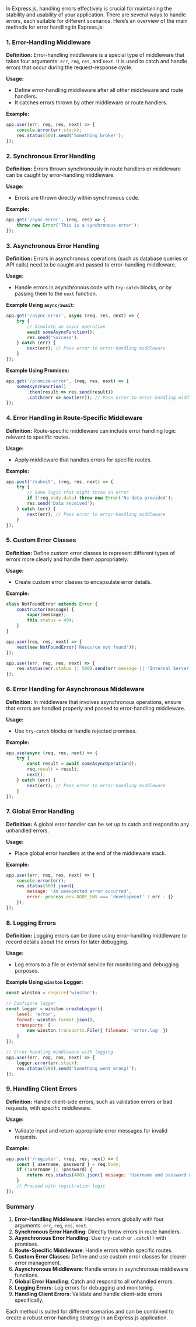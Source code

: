 In Express.js, handling errors effectively is crucial for maintaining the stability and usability of your application. There are several ways to handle errors, each suitable for different scenarios. Here’s an overview of the main methods for error handling in Express.js:

### **1. Error-Handling Middleware**

**Definition:**
Error-handling middleware is a special type of middleware that takes four arguments: `err`, `req`, `res`, and `next`. It is used to catch and handle errors that occur during the request-response cycle.

**Usage:**
- Define error-handling middleware after all other middleware and route handlers.
- It catches errors thrown by other middleware or route handlers.

**Example:**

```javascript
app.use((err, req, res, next) => {
    console.error(err.stack);
    res.status(500).send('Something broke!');
});
```

### **2. Synchronous Error Handling**

**Definition:**
Errors thrown synchronously in route handlers or middleware can be caught by error-handling middleware.

**Usage:**
- Errors are thrown directly within synchronous code.

**Example:**

```javascript
app.get('/sync-error', (req, res) => {
    throw new Error('This is a synchronous error');
});
```

### **3. Asynchronous Error Handling**

**Definition:**
Errors in asynchronous operations (such as database queries or API calls) need to be caught and passed to error-handling middleware.

**Usage:**
- Handle errors in asynchronous code with `try-catch` blocks, or by passing them to the `next` function.

**Example Using `async/await`:**

```javascript
app.get('/async-error', async (req, res, next) => {
    try {
        // Simulate an async operation
        await someAsyncFunction();
        res.send('Success');
    } catch (err) {
        next(err); // Pass error to error-handling middleware
    }
});
```

**Example Using Promises:**

```javascript
app.get('/promise-error', (req, res, next) => {
    someAsyncFunction()
        .then(result => res.send(result))
        .catch(err => next(err)); // Pass error to error-handling middleware
});
```

### **4. Error Handling in Route-Specific Middleware**

**Definition:**
Route-specific middleware can include error handling logic relevant to specific routes.

**Usage:**
- Apply middleware that handles errors for specific routes.

**Example:**

```javascript
app.post('/submit', (req, res, next) => {
    try {
        // Some logic that might throw an error
        if (!req.body.data) throw new Error('No data provided');
        res.send('Data received');
    } catch (err) {
        next(err); // Pass error to error-handling middleware
    }
});
```

### **5. Custom Error Classes**

**Definition:**
Define custom error classes to represent different types of errors more clearly and handle them appropriately.

**Usage:**
- Create custom error classes to encapsulate error details.

**Example:**

```javascript
class NotFoundError extends Error {
    constructor(message) {
        super(message);
        this.status = 404;
    }
}

app.use((req, res, next) => {
    next(new NotFoundError('Resource not found'));
});

app.use((err, req, res, next) => {
    res.status(err.status || 500).send(err.message || 'Internal Server Error');
});
```

### **6. Error Handling for Asynchronous Middleware**

**Definition:**
In middleware that involves asynchronous operations, ensure that errors are handled properly and passed to error-handling middleware.

**Usage:**
- Use `try-catch` blocks or handle rejected promises.

**Example:**

```javascript
app.use(async (req, res, next) => {
    try {
        const result = await someAsyncOperation();
        req.result = result;
        next();
    } catch (err) {
        next(err); // Pass error to error-handling middleware
    }
});
```

### **7. Global Error Handling**

**Definition:**
A global error handler can be set up to catch and respond to any unhandled errors.

**Usage:**
- Place global error handlers at the end of the middleware stack.

**Example:**

```javascript
app.use((err, req, res, next) => {
    console.error(err);
    res.status(500).json({
        message: 'An unexpected error occurred',
        error: process.env.NODE_ENV === 'development' ? err : {}
    });
});
```

### **8. Logging Errors**

**Definition:**
Logging errors can be done using error-handling middleware to record details about the errors for later debugging.

**Usage:**
- Log errors to a file or external service for monitoring and debugging purposes.

**Example Using `winston` Logger:**

```javascript
const winston = require('winston');

// Configure logger
const logger = winston.createLogger({
    level: 'error',
    format: winston.format.json(),
    transports: [
        new winston.transports.File({ filename: 'error.log' })
    ]
});

// Error-handling middleware with logging
app.use((err, req, res, next) => {
    logger.error(err.stack);
    res.status(500).send('Something went wrong!');
});
```

### **9. Handling Client Errors**

**Definition:**
Handle client-side errors, such as validation errors or bad requests, with specific middleware.

**Usage:**
- Validate input and return appropriate error messages for invalid requests.

**Example:**

```javascript
app.post('/register', (req, res, next) => {
    const { username, password } = req.body;
    if (!username || !password) {
        return res.status(400).json({ message: 'Username and password are required' });
    }
    // Proceed with registration logic
});
```

### **Summary**

1. **Error-Handling Middleware**: Handles errors globally with four arguments: `err`, `req`, `res`, `next`.
2. **Synchronous Error Handling**: Directly throw errors in route handlers.
3. **Asynchronous Error Handling**: Use `try-catch` or `.catch()` with promises.
4. **Route-Specific Middleware**: Handle errors within specific routes.
5. **Custom Error Classes**: Define and use custom error classes for clearer error management.
6. **Asynchronous Middleware**: Handle errors in asynchronous middleware functions.
7. **Global Error Handling**: Catch and respond to all unhandled errors.
8. **Logging Errors**: Log errors for debugging and monitoring.
9. **Handling Client Errors**: Validate and handle client-side errors specifically.

Each method is suited for different scenarios and can be combined to create a robust error-handling strategy in an Express.js application.